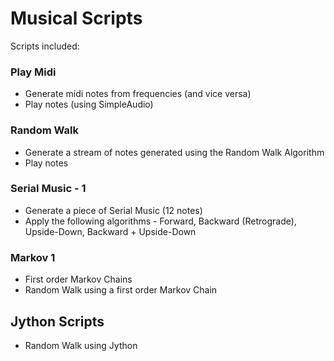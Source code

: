 # Musical Scripts

Scripts included:

### Play Midi
* Generate midi notes from frequencies (and vice versa)
* Play notes (using SimpleAudio)


### Random Walk
* Generate a stream of notes generated using the Random Walk Algorithm
* Play notes


### Serial Music - 1
* Generate a piece of Serial Music (12 notes)
* Apply the following algorithms - Forward, Backward (Retrograde), Upside-Down, Backward + Upside-Down

### Markov 1
* First order Markov Chains
* Random Walk using a first order Markov Chain


## Jython Scripts
* Random Walk using Jython
